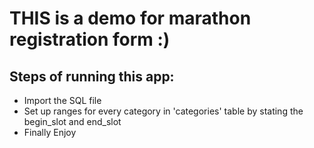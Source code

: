 <h1>THIS is a demo for marathon registration form :)</h1>
<h2>Steps of running this app:</h2>
<ul>
  <li>Import the SQL file</li>
  <li>Set up ranges for every category in 'categories' table by stating the begin_slot and end_slot</li>
  <li>Finally Enjoy</li>
</ul>
